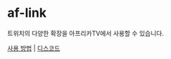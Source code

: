 # af-link
트위치의 다양한 확장을 아프리카TV에서 사용할 수 있습니다.

[사용 방법](https://twgg.notion.site/6b11e01385c84d61bd3887dc242f3b7f) | [디스코드](https://discord.gg/Ve2yKAh2sQ)
